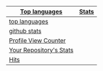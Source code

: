 |[Top languages](https://github.com/MEGAMINDMK/github-readme-stats#top-languages-card)|[Stats](https://github.com/MEGAMINDMK/github-readme-stats#github-stats-card)|
|-|-|
|[top languages](https://github-readme-stats.vercel.app/api/top-langs/?username=MEGAMINDMK&layout=compact&langs_count=6)
|[github stats](https://github-readme-stats.vercel.app/api?username=MEGAMINDMK&count_private=true&show_icons=true&hide=issues)
|[Profile View Counter](https://komarev.com/ghpvc/?username=MEGAMINDMK)
|[Your Repository's Stats](https://contrib.rocks/image?repo=MEGAMINDMK/phpfm)
|[Hits](https://hitcounter.pythonanywhere.com/count/tag.svg?url=https://github.com/MEGAMINDMK/Php-Electronjs)
